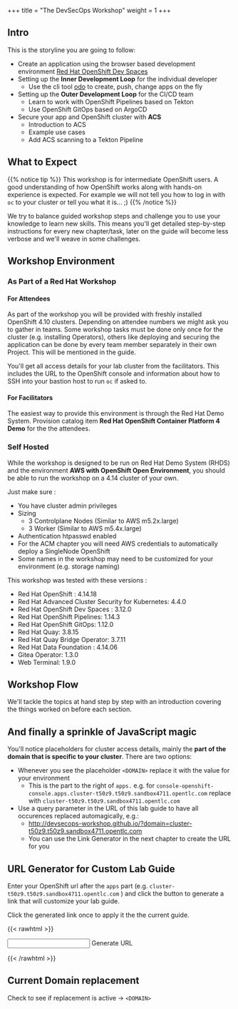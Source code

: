+++
title = "The DevSecOps Workshop"
weight = 1
+++

## Intro

This is the storyline you are going to follow:

- Create an application using the browser based development environment [Red Hat OpenShift Dev Spaces](https://developers.redhat.com/products/openshift-dev-spaces/overview)
- Setting up the **Inner Development Loop** for the individual developer
  - Use the cli tool [odo](https://developers.redhat.com/products/odo/overview) to create, push, change apps on the fly
- Setting up the **Outer Development Loop** for the CI/CD team
  - Learn to work with OpenShift Pipelines based on Tekton
  - Use OpenShift GitOps based on ArgoCD
- Secure your app and OpenShift cluster with **ACS**
  - Introduction to ACS
  - Example use cases
  - Add ACS scanning to a Tekton Pipeline

## What to Expect

{{% notice tip %}}
This workshop is for intermediate OpenShift users. A good understanding of how OpenShift works along with hands-on experience is expected. For example we will not tell you how to log in with `oc` to your cluster or tell you what it is... ;)
{{% /notice %}}

We try to balance guided workshop steps and challenge you to use your knowledge to learn new skills. This means you'll get detailed step-by-step instructions for every new chapter/task, later on the guide will become less verbose and we'll weave in some challenges.

## Workshop Environment

### As Part of a Red Hat Workshop

#### For Attendees

As part of the workshop you will be provided with freshly installed OpenShift 4.10 clusters. Depending on attendee numbers we might ask you to gather in teams. Some workshop tasks must be done only once for the cluster (e.g. installing Operators), others like deploying and securing the application can be done by every team member separately in their own Project. This will be mentioned in the guide.

You'll get all access details for your lab cluster from the facilitators. This includes the URL to the OpenShift console and information about how to SSH into your bastion host to run `oc` if asked to.

#### For Facilitators

The easiest way to provide this environment is through the Red Hat Demo System. Provision catalog item **Red Hat OpenShift Container Platform 4 Demo** for the the attendees.

### Self Hosted

While the workshop is designed to be run on Red Hat Demo System (RHDS) and the environment **AWS with OpenShift Open Environment**, you should be able to run the workshop on a 4.14 cluster of your own.

Just make sure :

- You have cluster admin privileges
- Sizing
  - 3 Controlplane Nodes (Similar to AWS m5.2x.large)
  - 3 Worker (Similar to AWS m5.4x.large)
- Authentication htpasswd enabled
- For the ACM chapter you will need AWS credentials to automatically deploy a SingleNode OpenShift
- Some names in the workshop may need to be customized for your environment (e.g. storage naming)

This workshop was tested with these versions :

- Red Hat OpenShift : 4.14.18
- Red Hat Advanced Cluster Security for Kubernetes: 4.4.0
- Red Hat OpenShift Dev Spaces : 3.12.0
- Red Hat OpenShift Pipelines: 1.14.3
- Red Hat OpenShift GitOps: 1.12.0
- Red Hat Quay: 3.8.15
- Red Hat Quay Bridge Operator: 3.7.11
- Red Hat Data Foundation : 4.14.06
- Gitea Operator: 1.3.0
- Web Terminal: 1.9.0

## Workshop Flow

We'll tackle the topics at hand step by step with an introduction covering the things worked on before each section.

## And finally a sprinkle of JavaScript magic

You'll notice placeholders for cluster access details, mainly the **part of the domain that is specific to your cluster**. There are two options:

- Whenever you see the placeholder `<DOMAIN>` replace it with the value for your environment
  - This is the part to the right of `apps.` e.g. for `console-openshift-console.apps.cluster-t50z9.t50z9.sandbox4711.opentlc.com` replace <DOMAIN> with `cluster-t50z9.t50z9.sandbox4711.opentlc.com`
- Use a query parameter in the URL of this lab guide to have all occurences replaced automagically, e.g.:
  - http://devsecops-workshop.github.io/?domain=cluster-t50z9.t50z9.sandbox4711.opentlc.com
  - You can use the Link Generator in the next chapter to create the URL for you

## URL Generator for Custom Lab Guide

Enter your OpenShift url after the `apps` part (e.g. `cluster-t50z9.t50z9.sandbox4711.opentlc.com` ) and click the button to generate a link that will customize your lab guide.

Click the generated link once to apply it the the current guide.

{{< rawhtml >}}

<script>

  function replaceURLParameter(url, parameter) {
    //prefer to use l.search if you have a location/link object

     console.log("ReplaceURLParameter in -> " + url + " " + parameter);

    var urlparts = url.split('?');   
    if (urlparts.length >= 2) {

        var prefix = encodeURIComponent("domain") + '=';
        var pars = urlparts[1].split(/[&;]/g);

        //reverse iteration as may be destructive
        for (var i = pars.length; i-- > 0;) {    
            //idiom for string.startsWith
            if (pars[i].lastIndexOf(prefix, 0) !== -1) {  
                pars.splice(i, 1);
               
            }
        }
        pars.push("domain=" + parameter)

        return urlparts[0] + (pars.length > 0 ? '?' + pars.join('&') : '');
    }
    else
    {
       url = url + "?domain=" +  parameter;
    }
    console.log("Returning -> " + url) 
    return url;
}
  function get_domain() {
    
  var domainVal = document.getElementById("domain").value;
  var url = replaceURLParameter(window.location.href, domainVal)
 
  var a = document.createElement('a');
  var linkText = document.createTextNode(url);
      a.appendChild(linkText);
      a.title = "Custom Lab Guide";
      a.href = url;
      a.id = "dynamicUrl"

  var parentElem = document.getElementById("dynamicLink");
  var elem = parentElem.childNodes.item("dynamicUrl");
  if (elem != null)
  {
    console.log("Replacing in -> " + parentElem + " " + elem);
    
    parentElem.replaceChild(a, elem);
  }
  else
  {
   
    parentElem.appendChild(a);

  }  


  }
</script>
<input type="text" id="domain" name="domain">
<a class="btn btn-default" type = "submit" onclick = "get_domain();" id="skip"  > Generate URL </a>
<p id="dynamicLink"></p>

{{< /rawhtml >}}

## Current Domain replacement

Check to see if replacement is active -> `<DOMAIN>`
